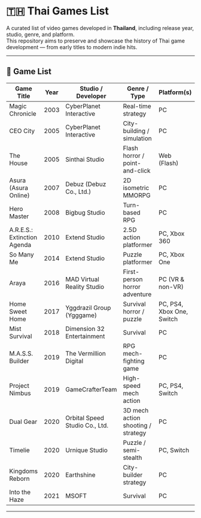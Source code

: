 # 🇹🇭 Thai Games List

A curated list of video games developed in **Thailand**, including release year, studio, genre, and platform.  
This repository aims to preserve and showcase the history of Thai game development — from early titles to modern indie hits.

---

## 📜 Game List

| Game Title              | Year       | Studio / Developer                     | Genre / Type                         | Platform(s)                          |
|-------------------------|------------|----------------------------------------|--------------------------------------|---------------------------------------|
| Magic Chronicle         | 2003       | CyberPlanet Interactive                | Real-time strategy                   | PC                                   |
| CEO City                | 2005       | CyberPlanet Interactive                | City-building / simulation           | PC                                   |
| The House               | 2005       | Sinthai Studio                          | Flash horror / point-and-click       | Web (Flash)                          |
| Asura (Asura Online)    | 2007       | Debuz (Debuz Co., Ltd.)                 | 2D isometric MMORPG                  | PC                                   |
| Hero Master             | 2008       | Bigbug Studio                         | Turn-based RPG                         | PC                                     |
| A.R.E.S.: Extinction Agenda | 2010   | Extend Studio                          | 2.5D action platformer               | PC, Xbox 360                         |
| So Many Me              | 2014       | Extend Studio                          | Puzzle platformer                    | PC, Xbox One                         |
| Araya                   | 2016       | MAD Virtual Reality Studio              | First-person horror adventure        | PC (VR & non-VR)                     |
| Home Sweet Home         | 2017       | Yggdrazil Group (Ygggame)               | Survival horror / puzzle             | PC, PS4, Xbox One, Switch            |
| Mist Survival           | 2018       | Dimension 32 Entertainment              | Survival                             | PC                                   |
| M.A.S.S. Builder        | 2019       | The Vermillion Digital                  | RPG mech-fighting game               | PC                                   |
| Project Nimbus          | 2019       | GameCrafterTeam                         | High-speed mech action               | PC, PS4, Switch                      |
| Dual Gear               | 2020       | Orbital Speed Studio Co., Ltd.          | 3D mech action shooting / strategy   | PC                                   |
| Timelie                 | 2020       | Urnique Studio                          | Puzzle / semi-stealth                | PC, Switch                           |
| Kingdoms Reborn         | 2020       | Earthshine	                             | City-builder strategy                | PC                                   |
| Into the Haze           | 2021       | MSOFT                                   | Survival                             | PC                                   |

---
